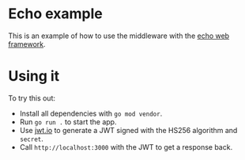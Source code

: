 # Echo example

This is an example of how to use the middleware with the [echo web framework](https://github.com/labstack/echo).

# Using it

To try this out:

* Install all dependencies with `go mod vendor`.
* Run `go run .` to start the app.
* Use [jwt.io](https://jwt.io/) to generate a JWT signed with the HS256 algorithm and `secret`.
* Call `http://localhost:3000` with the JWT to get a response back.
